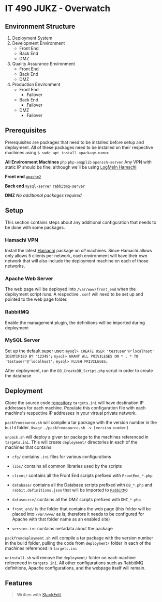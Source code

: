 
# IT 490 JUKZ - Overwatch 
## Environment Structure
1. Deployment System 
2. Development Environment
	* Front End
	* Back End
	* DMZ 
3. Quality Assurance Environment
	* Front End
	* Back End
	* DMZ 
5. Production Environment
	* Front End
		* Failover
	* Back End
		* Failover
	* DMZ 
		* Failover

## Prerequisites
Prerequisites are packages that need to be installed before setup and deployment. All of these packages need to be installed on their respective machines using ``$ sudo apt install <package-name>``

**All Environment Machines**
``php``
``php-amqplib``
``openssh-server``
Any VPN with static IP should be fine, although we'll be using [LogMeIn Hamachi](#hamachi-vpn) 

**Front end**
[``apache2``](#apache-web-server)

**Back end**
[``mysql-server``](#mysql-server)
[``rabbitmq-server``](#rabbitmq)

**DMZ**
_No additional packages required_

## Setup
This section contains steps about any additional configuration that needs to be done with some packages.
### Hamachi VPN
Install the latest [Hamachi](https://www.vpn.net/linux) package on *all* machines. Since Hamachi allows only allows 5 clients per network, each environment will have their own network that will also include the deployment machine on each of those networks. 
### Apache Web Server
The web page will be deployed into ``/var/www/front_end`` when the deployment script runs. A respective ``.conf`` will need to be set up and pointed to the web page folder.
### RabbitMQ
Enable the management plugin, the definitions will be imported during deployment
### MySQL Server
Set up the default super user:
``mysql> CREATE USER 'testuser'@'localhost' IDENTIFIED BY '12345';``
``mysql> GRANT ALL PRIVILEGES ON * . * TO 'testuser'@'localhost';``
``mysql> FLUSH PRIVILEGES;``

After deployment, run the ``DB_CreateDB_Script.php`` script in order to create the database 
## Deployment
Clone the source code [repository](https://github.com/urasurasuras/it490)
``targets.ini`` will have destination IP addresses for each machine.
Populate this configuration file with each machine's respective IP addresses in your virtual private network.

``packfromsource.sh`` will compile a tar package with the version number in the ``build`` folder.
``Usage ./packfromsource.sh -v [version number]``

``unpack.sh`` will deploy a given tar package to the machines referenced in ``targets.ini``.
This will create ``deployment/`` directories in each of the machines that contains:
* ``cfg/`` contains ``.ini`` files for various configurations
* ``libs/`` contains all common libraries used by the scripts
* ``client/`` contains all the Front End scripts prefixed with ``FrontEnd_*.php``
* ``database/`` contains all the Database scripts prefixed with  ``DB_*.php`` and ``rabbit.definitions.json`` that will be imported to [``RabbitMQ``](#rabbitmq)

* ``datasource/`` contains all the DMZ scripts prefixed with ``DMZ_*.php``
* ``front_end/`` is the folder that contains the web page (this folder will be placed into ``/var/www/`` as is, therefore it needs to be configured for Apache with that folder name as an enabled site)
* ``version.ini`` contains metadata about the package


``packfromdeployment.sh`` will compile a tar package with the version number in the build folder, pulling the code from ``deployment/`` folder in each of the machines referenced in ``targets.ini``

``uninstall.sh`` will remove the ``deployment/`` folder on each machine referenced in ``targets.ini``. All other configurations such as RabbitMQ definitions, Apache configurations, and the webpage itself will remain.




## Features


> Written with [StackEdit](https://stackedit.io/).
<!--stackedit_data:
eyJoaXN0b3J5IjpbLTMzMTg0ODM2OSwxMzEzMzY4MTYzLC0xNj
MwODkyOTExLDEwNTY4NjE4ODMsLTc3NDk2MzY0MiwtMTEwNjA3
MDY4OCwxNDU2MjA0MDI3LDI0NTcyNzAwMCwtMTI1NzMxMTk4My
wtNjQwMTkzNzkxLDE5MjY3NTYxMDcsLTQzMDk5MDEyMyw2NjQw
MDE4MiwxODkzNDUyMjA0LDEyMDcyNTAwNTAsLTM5ODExOTgzNy
wtNzMxMDAxNTMyLDMzODc2Mzc2NCwxNjkxNDI2MTczLC0xNzM4
MDA3MTcxXX0=
-->